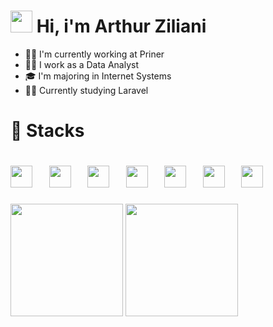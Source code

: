 <h1>
  <img width="35" src="https://raw.githubusercontent.com/kaueMarques/kaueMarques/master/hi.gif" /> Hi, i'm Arthur Ziliani
</h1>
<ul>
  <li>👨‍💻 I'm currently working at Priner </li>
  <li>👨‍💼 I work as a Data Analyst</li>
  <li>🎓 I'm majoring in Internet Systems </li>
  <li>👨‍🎓 Currently studying Laravel </li>
</ul>
<h1>🧮 Stacks</h1>
<h1>
    <div display="inline">
      <img width="35" src="https://cdn.jsdelivr.net/gh/devicons/devicon@latest/icons/python/python-original.svg" />
      &nbsp;&nbsp;
      <img width="35" src="https://cdn.jsdelivr.net/gh/devicons/devicon@latest/icons/php/php-original.svg" />
      &nbsp;&nbsp;
      <img width="35" src="https://cdn.jsdelivr.net/gh/devicons/devicon@latest/icons/laravel/laravel-original.svg" />
      &nbsp;&nbsp;
      <img width="35" src="https://cdn.jsdelivr.net/gh/devicons/devicon@latest/icons/html5/html5-original.svg"  />
      &nbsp;&nbsp;
      <img width="35" src="https://cdn.jsdelivr.net/gh/devicons/devicon@latest/icons/css3/css3-original.svg" />
      &nbsp;&nbsp;
      <img width="35" src="https://cdn.jsdelivr.net/gh/devicons/devicon@latest/icons/javascript/javascript-plain.svg" />
      &nbsp;&nbsp;
      <img width="35" src="https://cdn.jsdelivr.net/gh/devicons/devicon@latest/icons/azuresqldatabase/azuresqldatabase-original.svg" />
    </div>
</h1>
<div display="inline">
  <img height="180em" src="https://github-readme-stats.vercel.app/api?username=ArthurZiliani&show_icons=true&theme=omni"/>
  <img height="180em" src="https://github-readme-stats.vercel.app/api/top-langs/?username=ArthurZiliani&layout=compact&langs_count=7&theme=omni&border_radius=6&hide_border=true"/>
</div>

